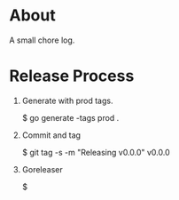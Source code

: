 # About

A small chore log.

# Release Process

1. Generate with prod tags.

    $ go generate -tags prod .

2. Commit and tag

    $ git tag -s -m "Releasing v0.0.0" v0.0.0

3. Goreleaser

    $ 